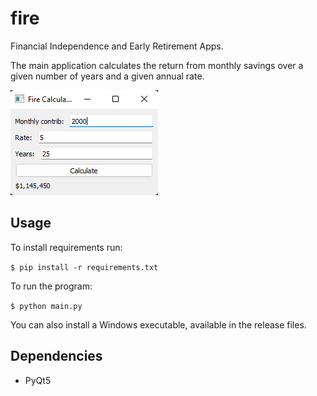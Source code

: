 # fire

Financial Independence and Early Retirement Apps.

The main application calculates the return from monthly savings over a given 
number of years and a given annual rate.

![fire app screenshot](docs/files/fire.png)

## Usage

To install requirements run:

`$ pip install -r requirements.txt`

To run the program:

`$ python main.py`

You can also install a Windows executable, available in the release files.


## Dependencies

- PyQt5
